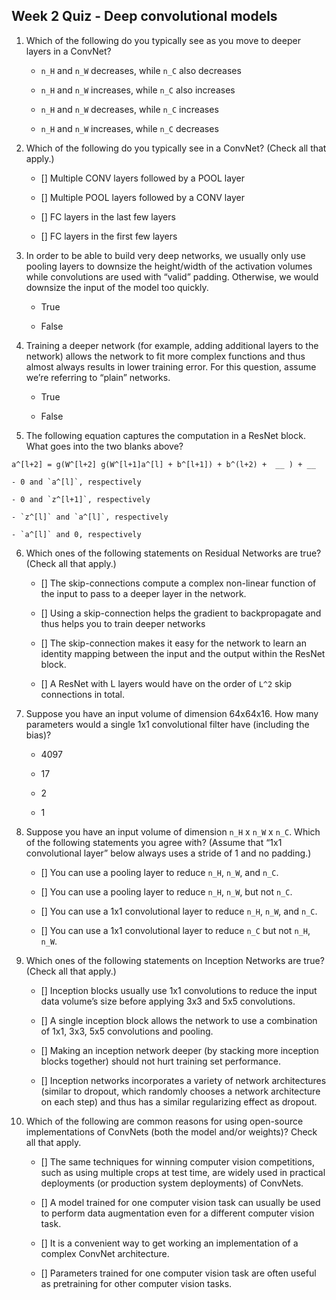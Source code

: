 ## Week 2 Quiz - Deep convolutional models

1. Which of the following do you typically see as you move to deeper layers in a ConvNet?

    - `n_H` and `n_W` decreases, while `n_C` also decreases

    - `n_H` and `n_W` increases, while `n_C` also increases

    - `n_H` and `n_W` decreases, while `n_C` increases

    - `n_H` and `n_W` increases, while `n_C` decreases


2. Which of the following do you typically see in a ConvNet? (Check all that apply.)

    - [] Multiple CONV layers followed by a POOL layer

    - [] Multiple POOL layers followed by a CONV layer

    - [] FC layers in the last few layers

    - [] FC layers in the first few layers


3. In order to be able to build very deep networks, we usually only use pooling layers to downsize the height/width of the activation volumes while convolutions are used with “valid” padding. Otherwise, we would downsize the input of the model too quickly.

    - True

    - False


4. Training a deeper network (for example, adding additional layers to the network) allows the network to fit more complex functions and thus almost always results in lower training error. For this question, assume we’re referring to “plain” networks.

    - True

    - False


5. The following equation captures the computation in a ResNet block. What goes into the two blanks above?
```
a^[l+2] = g(W^[l+2] g(W^[l+1]a^[l] + b^[l+1]) + b^(l+2) +  __ ) + __
```

    - 0 and `a^[l]`, respectively

    - 0 and `z^[l+1]`, respectively

    - `z^[l]` and `a^[l]`, respectively

    - `a^[l]` and 0, respectively


6. Which ones of the following statements on Residual Networks are true? (Check all that apply.)

    - [] The skip-connections compute a complex non-linear function of the input to pass to a deeper layer in the network.

    - [] Using a skip-connection helps the gradient to backpropagate and thus helps you to train deeper networks

    - [] The skip-connection makes it easy for the network to learn an identity mapping between the input and the output within the ResNet block.

    - [] A ResNet with L layers would have on the order of `L^2` skip connections in total.


7. Suppose you have an input volume of dimension 64x64x16. How many parameters would a single 1x1 convolutional filter have (including the bias)?

    - 4097

    - 17

    - 2

    - 1


8. Suppose you have an input volume of dimension `n_H` x `n_W` x `n_C`. Which of the following statements you agree with? (Assume that “1x1 convolutional layer” below always uses a stride of 1 and no padding.)

    - [] You can use a pooling layer to reduce `n_H`, `n_W`, and `n_C`.

    - [] You can use a pooling layer to reduce `n_H`, `n_W`, but not `n_C`.

    - [] You can use a 1x1 convolutional layer to reduce `n_H`, `n_W`, and `n_C`.

    - [] You can use a 1x1 convolutional layer to reduce `n_C` but not `n_H`, `n_W`.


9. Which ones of the following statements on Inception Networks are true? (Check all that apply.)

    - [] Inception blocks usually use 1x1 convolutions to reduce the input data volume’s size before applying 3x3 and 5x5 convolutions.

    - [] A single inception block allows the network to use a combination of 1x1, 3x3, 5x5 convolutions and pooling.

    - [] Making an inception network deeper (by stacking more inception blocks together) should not hurt training set performance.

    - [] Inception networks incorporates a variety of network architectures (similar to dropout, which randomly chooses a network architecture on each step) and thus has a similar regularizing effect as dropout.


10. Which of the following are common reasons for using open-source implementations of ConvNets (both the model and/or weights)? Check all that apply.

    - [] The same techniques for winning computer vision competitions, such as using multiple crops at test time, are widely used in practical deployments (or production system deployments) of ConvNets.

    - [] A model trained for one computer vision task can usually be used to perform data augmentation even for a different computer vision task.

    - [] It is a convenient way to get working an implementation of a complex ConvNet architecture.

    - [] Parameters trained for one computer vision task are often useful as pretraining for other computer vision tasks.
